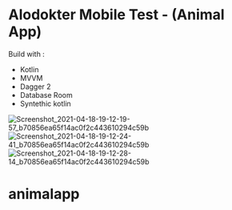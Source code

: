 # Alodokter Mobile Test - (Animal App)

Build with : 
- Kotlin
- MVVM
- Dagger 2
- Database Room
- Syntethic kotlin

![Screenshot_2021-04-18-19-12-19-57_b70856ea65f14ac0f2c443610294c59b](https://user-images.githubusercontent.com/55827878/115145264-e1391180-a07a-11eb-880e-2f6b6c7cc887.jpg )
![Screenshot_2021-04-18-19-12-24-41_b70856ea65f14ac0f2c443610294c59b](https://user-images.githubusercontent.com/55827878/115145269-e4340200-a07a-11eb-93da-48e96cfc18fc.jpg )
![Screenshot_2021-04-18-19-12-28-14_b70856ea65f14ac0f2c443610294c59b](https://user-images.githubusercontent.com/55827878/115145270-e6965c00-a07a-11eb-9957-0f788b41dcd8.jpg )
# animalapp
